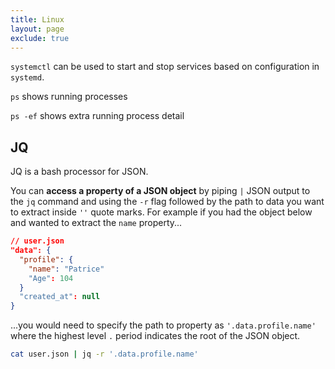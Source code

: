 ```yaml
---
title: Linux 
layout: page
exclude: true
---
```


`systemctl` can be used to start and stop services based on configuration in `systemd`.

`ps` shows running processes

`ps -ef` shows extra running process detail

## JQ

JQ is a bash processor for JSON.

You can **access a property of a JSON object** by piping `|` JSON output to the `jq` command and using the `-r` flag followed by the path to data you want to extract inside `''` quote marks. For example if you had the object below and wanted to extract the `name` property...
```json
// user.json
"data": {
  "profile": {
    "name": "Patrice"
    "Age": 104
  }
  "created_at": null
}
```

...you would need to specify the path to property as `'.data.profile.name'` where the highest level `.` period indicates the root of the JSON object.
```bash
cat user.json | jq -r '.data.profile.name'
```

<!--stackedit_data:
eyJoaXN0b3J5IjpbMTUwMjU1MDk0NSw4NjE2Nzk0MDgsMTY3ND
MwNjM5NywxMzI3OTg0ODA0LDE5MDYyMDU2NTldfQ==
-->